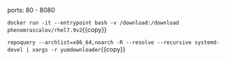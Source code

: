 ports: 80 - 8080

`docker run -it --entrypoint bash -v /download:/download phenomrascalov/rhel7.9v2`{{copy}}

`repoquery --archlist=x86_64,noarch -R --resolve --recursive systemd-devel | xargs -r yumdownloader`{{copy}}

